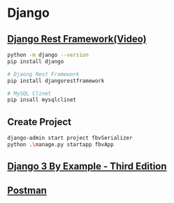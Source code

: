 
# Django

## [Django Rest Framework(Video)](https://subscription.packtpub.com/video/web_development/9781800207585)

```bash
python -m django --version
pip install django

# Djaong Rest Framework
pip install djangorestframework

# MySQL Clinet
pip insall mysqlclinet
```

## Create Project

```bash
django-admin start project fbvSerializer
python .\manage.py startapp fbvApp
```

## [Django 3 By Example - Third Edition](https://subscription.packtpub.com/book/web_development/9781838981952) 


## [Postman](https://www.postman.com/)